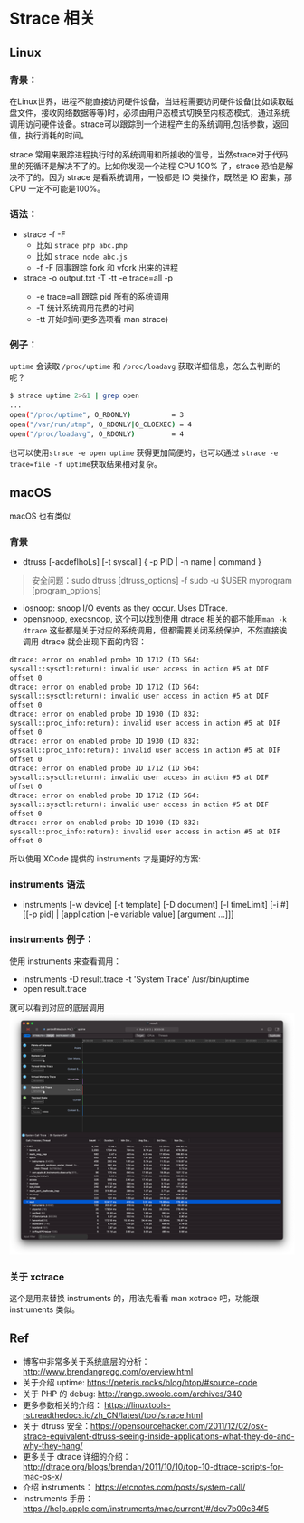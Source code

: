 # Strace 相关

## Linux

### 背景：
在Linux世界，进程不能直接访问硬件设备，当进程需要访问硬件设备(比如读取磁盘文件，接收网络数据等等)时，必须由用户态模式切换至内核态模式，通过系统调用访问硬件设备。strace可以跟踪到一个进程产生的系统调用,包括参数，返回值，执行消耗的时间。

strace 常用来跟踪进程执行时的系统调用和所接收的信号，当然strace对于代码里的死循环是解决不了的。比如你发现一个进程 CPU 100% 了，strace 恐怕是解决不了的。因为 strace 是看系统调用，一般都是 IO 类操作，既然是 IO 密集，那 CPU 一定不可能是100%。

### 语法：
- strace -f -F <command>
    - 比如 `strace php abc.php`
    - 比如 `strace node abc.js`
    - -f -F 同事跟踪 fork 和 vfork 出来的进程
- strace -o output.txt -T -tt -e trace=all -p <process-pid>
    - -e trace=all 跟踪 pid 所有的系统调用
    - -T 统计系统调用花费的时间
    - -tt 开始时间(更多选项看 man strace)

### 例子：
`uptime` 会读取 `/proc/uptime` 和 `/proc/loadavg` 获取详细信息，怎么去判断的呢？
```bash
$ strace uptime 2>&1 | grep open
...
open("/proc/uptime", O_RDONLY)          = 3
open("/var/run/utmp", O_RDONLY|O_CLOEXEC) = 4
open("/proc/loadavg", O_RDONLY)         = 4
```
也可以使用`strace -e open uptime` 获得更加简便的，也可以通过 `strace -e trace=file -f uptime`获取结果相对复杂。


## macOS

macOS 也有类似

### 背景
- dtruss [-acdeflhoLs] [-t syscall] { -p PID | -n name | command }

> 安全问题：sudo dtruss [dtruss_options] -f sudo -u $USER myprogram [program_options]

- iosnoop: snoop I/O events as they occur. Uses DTrace.
- opensnoop, execsnoop, 这个可以找到使用 dtrace 相关的都不能用`man -k dtrace`
这些都是关于对应的系统调用，但都需要关闭系统保护，不然直接诶调用 dtrace 就会出现下面的内容：

```
dtrace: error on enabled probe ID 1712 (ID 564: syscall::sysctl:return): invalid user access in action #5 at DIF offset 0
dtrace: error on enabled probe ID 1712 (ID 564: syscall::sysctl:return): invalid user access in action #5 at DIF offset 0
dtrace: error on enabled probe ID 1930 (ID 832: syscall::proc_info:return): invalid user access in action #5 at DIF offset 0
dtrace: error on enabled probe ID 1930 (ID 832: syscall::proc_info:return): invalid user access in action #5 at DIF offset 0
dtrace: error on enabled probe ID 1712 (ID 564: syscall::sysctl:return): invalid user access in action #5 at DIF offset 0
dtrace: error on enabled probe ID 1712 (ID 564: syscall::sysctl:return): invalid user access in action #5 at DIF offset 0
dtrace: error on enabled probe ID 1930 (ID 832: syscall::proc_info:return): invalid user access in action #5 at DIF offset 0
```
所以使用 XCode 提供的 instruments 才是更好的方案:

### instruments 语法
- instruments [-w device] [-t template] [-D document] [-l timeLimit] [-i #] [[-p pid] | [application [-e variable value] [argument ...]]]

### instruments 例子：
使用 instruments 来查看调用：
- instruments -D result.trace -t 'System Trace' /usr/bin/uptime
- open result.trace

就可以看到对应的底层调用
![instruments 示例](./_images/strace-instruments.png)

### 关于 xctrace
这个是用来替换 instruments 的，用法先看看 man xctrace 吧，功能跟 instruments 类似。



## Ref
- 博客中非常多关于系统底层的分析：http://www.brendangregg.com/overview.html
- 关于介绍 uptime: https://peteris.rocks/blog/htop/#source-code
- 关于 PHP 的 debug: http://rango.swoole.com/archives/340
- 更多参数相关的介绍： https://linuxtools-rst.readthedocs.io/zh_CN/latest/tool/strace.html
- 关于 dtruss 安全：https://opensourcehacker.com/2011/12/02/osx-strace-equivalent-dtruss-seeing-inside-applications-what-they-do-and-why-they-hang/
- 更多关于 dtrace 详细的介绍： http://dtrace.org/blogs/brendan/2011/10/10/top-10-dtrace-scripts-for-mac-os-x/
- 介绍 instruments： https://etcnotes.com/posts/system-call/
- Instruments 手册：https://help.apple.com/instruments/mac/current/#/dev7b09c84f5
